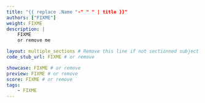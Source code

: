 ```yaml
---
title: "{{ replace .Name "-" " " | title }}"
authors: ["FIXME"]
weight: FIXME
description: |
    FIXME
    or remove me

layout: multiple_sections # Remove this line if not sectionned subject
code_stub_url: FIXME # or remove

showcase: FIXME # or remove
preview: FIXME # or remove
score: FIXME # or remove
tags:
    - FIXME
---
```

